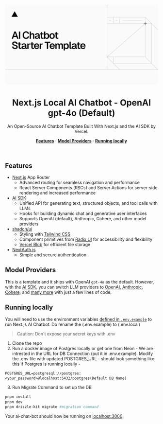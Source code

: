 <a>
  <img alt="Next.js 14 and App Router-ready AI chatbot." src="app/(chat)/opengraph-image.png">
  <h1 align="center">Next.js Local AI Chatbot - OpenAI gpt-4o (Default)</h1>
</a>

<p align="center">
  An Open-Source AI Chatbot Template Built With Next.js and the AI SDK by Vercel.
</p>

<p align="center">
  <a href="#features"><strong>Features</strong></a> ·
  <a href="#model-providers"><strong>Model Providers</strong></a> ·
  <a href="#running-locally"><strong>Running locally</strong></a>
</p>
<br/>

## Features

- [Next.js](https://nextjs.org) App Router
  - Advanced routing for seamless navigation and performance
  - React Server Components (RSCs) and Server Actions for server-side rendering and increased performance
- [AI SDK](https://sdk.vercel.ai/docs)
  - Unified API for generating text, structured objects, and tool calls with LLMs
  - Hooks for building dynamic chat and generative user interfaces
  - Supports OpenAI (default), Anthropic, Cohere, and other model providers
- [shadcn/ui](https://ui.shadcn.com)
  - Styling with [Tailwind CSS](https://tailwindcss.com)
  - Component primitives from [Radix UI](https://radix-ui.com) for accessibility and flexibility
  - [Vercel Blob](https://vercel.com/storage/blob) for efficient file storage
- [NextAuth.js](https://github.com/nextauthjs/next-auth)
  - Simple and secure authentication

## Model Providers

This is a template and it ships with OpenAI `gpt-4o` as the default. However, with the [AI SDK](https://sdk.vercel.ai/docs), you can switch LLM providers to [OpenAI](https://openai.com), [Anthropic](https://anthropic.com), [Cohere](https://cohere.com/), and [many more](https://sdk.vercel.ai/providers/ai-sdk-providers) with just a few lines of code.


## Running locally

You will need to use the environment variables [defined in `.env.example`](.env.example) to run Next.js AI Chatbot. Do rename the (.env.example) to (.env.local)

> Caution: Don't expose your secret keys with .env

1. Clone the repo
2. Run a docker image of Postgres locally or get one from Neon - We are intrested in the URL for DB Connection (put it in .env.example). Modify the .env file with updated POSTGRES_URL - should look something like this if Postgres is running locally -
```.env
POSTGRES_URL=postgresql://postgres:<your_password>@localhost:5432/postgres(Default DB Name)
``` 
3. Run Migrate Command to set up the DB

```bash
pnpm install
pnpm dev
pnpm drizzle-kit migrate #migration command
```

Your ai-chat-bot should now be running on [localhost:3000](http://localhost:3000/).
